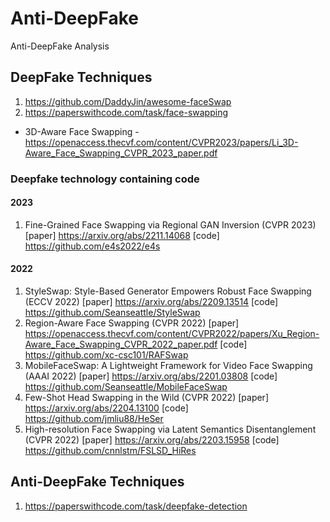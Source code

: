 # Anti-DeepFake
Anti-DeepFake Analysis

## DeepFake Techniques
1. https://github.com/DaddyJin/awesome-faceSwap
2. https://paperswithcode.com/task/face-swapping
  + 3D-Aware Face Swapping - https://openaccess.thecvf.com/content/CVPR2023/papers/Li_3D-Aware_Face_Swapping_CVPR_2023_paper.pdf
### Deepfake technology containing code
#### 2023
1. Fine-Grained Face Swapping via Regional GAN Inversion (CVPR 2023) [paper] https://arxiv.org/abs/2211.14068 [code] https://github.com/e4s2022/e4s
#### 2022
1. StyleSwap: Style-Based Generator Empowers Robust Face Swapping (ECCV 2022) [paper] https://arxiv.org/abs/2209.13514 [code] https://github.com/Seanseattle/StyleSwap
2. Region-Aware Face Swapping (CVPR 2022) [paper] https://openaccess.thecvf.com/content/CVPR2022/papers/Xu_Region-Aware_Face_Swapping_CVPR_2022_paper.pdf [code] https://github.com/xc-csc101/RAFSwap
3. MobileFaceSwap: A Lightweight Framework for Video Face Swapping (AAAI 2022) [paper] https://arxiv.org/abs/2201.03808 [code] https://github.com/Seanseattle/MobileFaceSwap
4. Few-Shot Head Swapping in the Wild (CVPR 2022) [paper] https://arxiv.org/abs/2204.13100 [code] https://github.com/jmliu88/HeSer
5. High-resolution Face Swapping via Latent Semantics Disentanglement (CVPR 2022) [paper] https://arxiv.org/abs/2203.15958 [code] https://github.com/cnnlstm/FSLSD_HiRes

## Anti-DeepFake Techniques
1. https://paperswithcode.com/task/deepfake-detection
